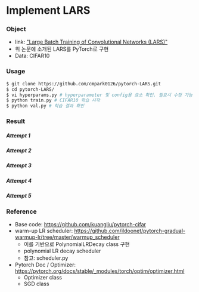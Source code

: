 # Implement LARS

### Object
* link: ["Large Batch Training of Convolutional Networks (LARS)"](https://arxiv.org/abs/1708.03888)
* 위 논문에 소개된 LARS를 PyTorch로 구현
* Data: CIFAR10

### Usage
```bash
$ git clone https://github.com/cmpark0126/pytorch-LARS.git
$ cd pytorch-LARS/
$ vi hyperparams.py # hyperparameter 및 config용 요소 확인. 필요시 수정 가능
$ python train.py # CIFAR10 학습 시작
$ python val.py # 학습 결과 확인
```

### Result
##### Attempt 1
##### Attempt 2
##### Attempt 3
##### Attempt 4
##### Attempt 5

### Reference
* Base code: https://github.com/kuangliu/pytorch-cifar
* warm-up LR scheduler: https://github.com/ildoonet/pytorch-gradual-warmup-lr/tree/master/warmup_scheduler
    * 이를 기반으로 PolynomialLRDecay class 구현
    * polynomial LR decay scheduler
    * 참고: scheduler.py
* Pytorch Doc / Optimizer: https://pytorch.org/docs/stable/_modules/torch/optim/optimizer.html
    * Optimizer class
    * SGD class
